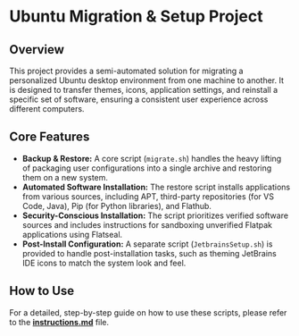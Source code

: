 # Ubuntu Migration & Setup Project

## Overview

This project provides a semi-automated solution for migrating a personalized Ubuntu desktop environment from one machine to another. It is designed to transfer themes, icons, application settings, and reinstall a specific set of software, ensuring a consistent user experience across different computers.

## Core Features

- **Backup & Restore:** A core script (`migrate.sh`) handles the heavy lifting of packaging user configurations into a single archive and restoring them on a new system.
- **Automated Software Installation:** The restore script installs applications from various sources, including APT, third-party repositories (for VS Code, Java), Pip (for Python libraries), and Flathub.
- **Security-Conscious Installation:** The script prioritizes verified software sources and includes instructions for sandboxing unverified Flatpak applications using Flatseal.
- **Post-Install Configuration:** A separate script (`JetbrainsSetup.sh`) is provided to handle post-installation tasks, such as theming JetBrains IDE icons to match the system look and feel.

## How to Use

For a detailed, step-by-step guide on how to use these scripts, please refer to the **[instructions.md](instructions.md)** file.